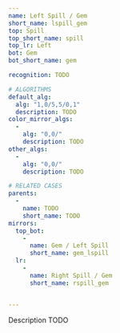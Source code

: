 ```yaml
---
name: Left Spill / Gem
short_name: lspill_gem
top: Spill
top_short_name: spill
top_lr: Left
bot: Gem
bot_short_name: gem

recognition: TODO

# ALGORITHMS
default_alg:
  alg: "1,0/5,5/0,1"
  description: TODO
color_mirror_algs:
  -
    alg: "0,0/"
    description: TODO
other_algs:
  -
    alg: "0,0/"
    description: TODO

# RELATED CASES
parents:
  -
    name: TODO
    short_name: TODO
mirrors:
  top_bot:
    -
      name: Gem / Left Spill
      short_name: gem_lspill
  lr:
    -
      name: Right Spill / Gem
      short_name: rspill_gem


---
```


Description TODO

